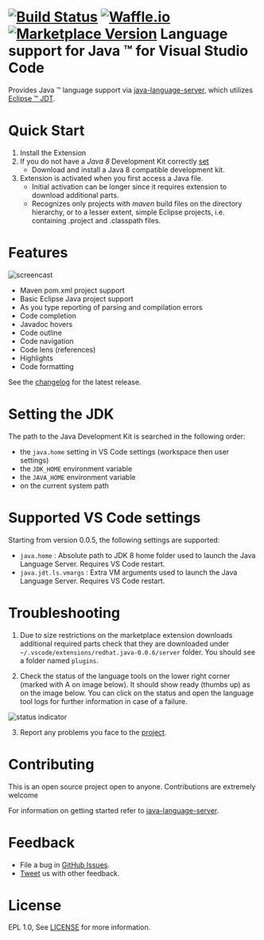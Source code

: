 
[![Build Status](https://travis-ci.org/redhat-developer/vscode-java.svg?branch=master)](https://travis-ci.org/redhat-developer/vscode-java) [![Waffle.io](https://img.shields.io/waffle/label/redhat-developer/vscode-java/in%20progress.svg?maxAge=2592000?style=plastic)](https://waffle.io/redhat-developer/vscode-java) [![Marketplace Version](http://vsmarketplacebadge.apphb.com/version/redhat.java.svg "Current Release")](https://marketplace.visualstudio.com/items?itemName=redhat.java)
Language support for Java &trade; for Visual Studio Code
=====================

Provides Java &trade; language support via
[java-language-server](https://github.com/gorkem/java-language-server), which utilizes
[Eclipse &trade; JDT](http://www.eclipse.org/jdt/).

Quick Start
============
1. Install the Extension
2. If you do not have a _Java 8_ Development Kit correctly [set](#setting-the-jdk)
    * Download and install a Java 8 compatible development kit.
3. Extension is activated when you first access a Java file.
    * Initial activation can be longer since it requires extension to download additional parts.
    * Recognizes only projects with *maven* build files on the directory hierarchy, or to a lesser extent, simple Eclipse projects, i.e. containing .project and .classpath files. 

Features 
=========
![ screencast ](https://raw.githubusercontent.com/redhat-developer/vscode-java/master/images/vscode-java.0.0.1.gif)

* Maven pom.xml project support
* Basic Eclipse Java project support 
* As you type reporting of parsing and compilation errors
* Code completion
* Javadoc hovers 
* Code outline
* Code navigation
* Code lens (references)
* Highlights
* Code formatting

See the [changelog](CHANGELOG.md) for the latest release.

Setting the JDK
===============
The path to the Java Development Kit is searched in the following order:

- the `java.home` setting in VS Code settings (workspace then user settings)
- the `JDK_HOME` environment variable
- the `JAVA_HOME` environment variable
- on the current system path

Supported VS Code settings
==========================
Starting from version 0.0.5, the following settings are supported:

* `java.home` : Absolute path to JDK 8 home folder used to launch the Java Language Server. Requires VS Code restart.
* `java.jdt.ls.vmargs` : Extra VM arguments used to launch the Java Language Server. Requires VS Code restart.

Troubleshooting
===============
1. Due to size restrictions on the marketplace extension downloads additional required parts check that they 
are downloaded under `~/.vscode/extensions/redhat.java-0.0.6/server` folder. 
You should see a folder named `plugins`.

2. Check the status of the language tools on the lower right corner (marked with A on image below).
It should show ready (thumbs up) as on the image below. You can click on the status and open the 
language tool logs for further information in case of a failure. 

![ status indicator ](https://raw.githubusercontent.com/redhat-developer/vscode-java/master/images/statusMarker.png)

3. Report any problems you face to the [project](https://github.com/redhat-developer/vscode-java/issues).

Contributing
===============
This is an open source project open to anyone. Contributions are extremely welcome 

For information on getting started refer to [java-language-server](https://github.com/gorkem/java-language-server/blob/master/README.md).

Feedback
===============
* File a bug in [GitHub Issues](https://github.com/redhat-developer/vscode-java/issues).
* [Tweet](https://twitter.com/GorkemErcan) us with other feedback.


License
===============
EPL 1.0, See [LICENSE](LICENSE) for more information.
